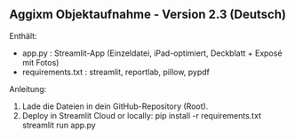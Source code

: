 Aggixm Objektaufnahme - Version 2.3 (Deutsch)
------------------------------------------------
Enthält:
- app.py : Streamlit-App (Einzeldatei, iPad-optimiert, Deckblatt + Exposé mit Fotos)
- requirements.txt : streamlit, reportlab, pillow, pypdf

Anleitung:
1. Lade die Dateien in dein GitHub-Repository (Root).
2. Deploy in Streamlit Cloud or locally:
   pip install -r requirements.txt
   streamlit run app.py
